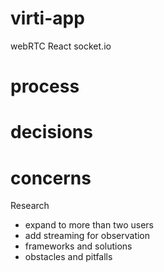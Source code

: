# virti-app
webRTC React socket.io

# process

# decisions

# concerns

Research
- expand to more than two users
- add streaming for observation
- frameworks and solutions
- obstacles and pitfalls
